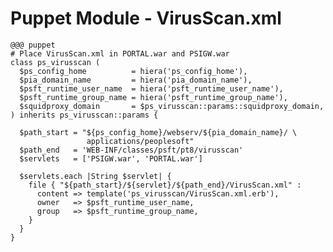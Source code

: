 <!SLIDE[tpl=none]>
# Puppet Module - VirusScan.xml

    @@@ puppet
    # Place VirusScan.xml in PORTAL.war and PSIGW.war
    class ps_virusscan (
      $ps_config_home          = hiera('ps_config_home'),
      $pia_domain_name         = hiera('pia_domain_name'),
      $psft_runtime_user_name  = hiera('psft_runtime_user_name'),
      $psft_runtime_group_name = hiera('psft_runtime_group_name'),
      $squidproxy_domain       = $ps_virusscan::params::squidproxy_domain,
    ) inherits ps_virusscan::params {
    
      $path_start = "${ps_config_home}/webserv/${pia_domain_name}/ \
                     applications/peoplesoft"
      $path_end   = 'WEB-INF/classes/psft/pt8/virusscan'
      $servlets   = ['PSIGW.war', 'PORTAL.war']

      $servlets.each |String $servlet| {
        file { "${path_start}/${servlet}/${path_end}/VirusScan.xml" :
          content => template('ps_virusscan/VirusScan.xml.erb'),
          owner   => $psft_runtime_user_name,
          group   => $psft_runtime_group_name,
        }
      }
    }
